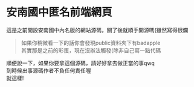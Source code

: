 # 安南國中匿名前端網頁

這是之前開設安南國中內名版的網站源碼，關了後就順手開源嗎(雖然寫得很爛  

> 如果你稍微看一下的話你會發現public資料夾下有badapple  
> 其實那是之前的彩蛋，現在沒辦法觸發(除非自己寫一點代碼  

順便說一下，如果你要拿這個源碼，請好好拿去做正當的事qwq  
到時候出事源碼作者不負任何責任喔  
就這樣!  
